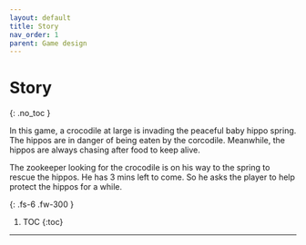 ```yaml
---
layout: default
title: Story
nav_order: 1
parent: Game design
---
```


# Story
{: .no_toc }

In this game, a crocodile at large is invading the peaceful baby hippo spring. The hippos are in danger of being eaten by the corcodile. Meanwhile, the hippos are always chasing after food to keep alive.

The zookeeper looking for the crocodile is on his way to the spring to rescue the hippos. He has 3 mins left to come. So he asks the player to help protect the hippos for a while.

{: .fs-6 .fw-300 }


1. TOC
{:toc}

---

